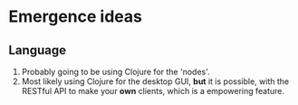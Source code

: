 # Emergence ideas

## Language

1.  Probably going to be using Clojure for the 'nodes'.
2.  Most likely using Clojure for the desktop GUI, **but** it is
    possible, with the RESTful API to make your **own** clients, which
    is a empowering feature.

